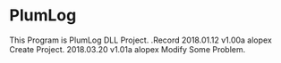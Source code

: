 # PlumLog
This Program is PlumLog DLL Project.
 .Record
    2018.01.12 v1.00a alopex Create Project.
    2018.03.20 v1.01a alopex Modify Some Problem.
